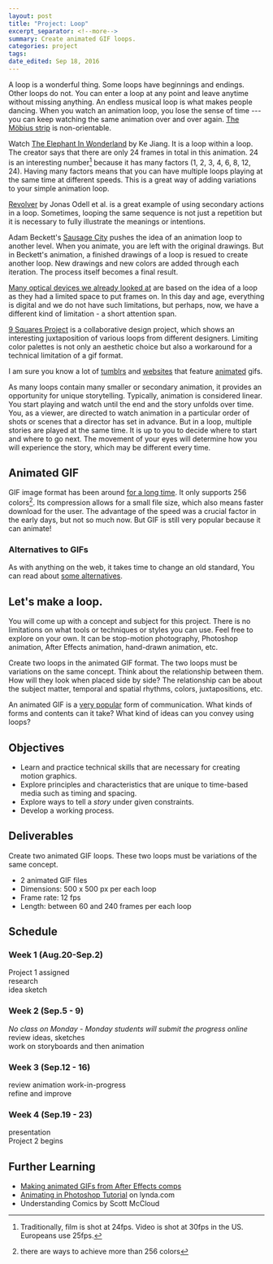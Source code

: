 ```yaml
---
layout: post	
title: "Project: Loop"
excerpt_separator: <!--more-->
summary: Create animated GIF loops.
categories: project
tags:
date_edited: Sep 18, 2016
---
```


A loop is a wonderful thing. Some loops have beginnings and endings. Other loops do not. You can enter a loop at any point and leave anytime without missing anything. An endless musical loop is what makes people dancing. When you watch an animation loop, you lose the sense of time --- you can keep watching the same animation over and over again. [The Möbius strip](https://en.wikipedia.org/wiki/Möbius_strip) is non-orientable.

Watch [The Elephant In Wonderland](http://www.jkart.net/anim.html) by Ke Jiang. It is a loop within a loop. The creator says that there are only 24 frames in total in this animation. 24 is an interesting number[^framerate-standards] because it has many factors (1, 2, 3, 4, 6, 8, 12, 24). Having many factors means that you can have multiple loops playing at the same time at different speeds. This is a great way of adding variations to your simple animation loop.

[Revolver](https://vimeo.com/11558102) by Jonas Odell et al. is a great example of using secondary actions in a loop. Sometimes, looping the same sequence is not just a repetition but it is necessary to fully illustrate the meanings or intentions.

Adam Beckett's [Sausage City](https://www.youtube.com/watch?v=RKS7N5ZzpI8) pushes the idea of an animation loop to another level. When you animate, you are left with the original drawings. But in Beckett's animation, a finished drawings of a loop is resued to create another loop. New drawings and new colors are added through each iteration. The process itself becomes a final result.

[Many optical devices we already looked at](/animation-tools-and-techniques#optical-devices) are based on the idea of a loop as they had a limited space to put frames on. In this day and age, everything is digital and we do not have such limitations, but perhaps, now, we have a different kind of limitation - a short attention span.

[9 Squares Project](http://9-squares.tumblr.com) is a collaborative design project, which shows an interesting juxtaposition of various loops from different designers. Limiting color palettes is not only an aesthetic choice but also a workaround for a technical limitation of a gif format.

I am sure you know a lot of [tumblrs](http://vincemckelvie.com) and [websites](http://behance.net/rafaelvarona) that feature [animated](http://www.slimjimstudios.com/) gifs.

As many loops contain many smaller or secondary animation, it provides an opportunity for unique storytelling. Typically, animation is considered linear. You start playing and watch until the end and the story unfolds over time. You, as a viewer, are directed to watch animation in a particular order of shots or scenes that a director has set in advance. But in a loop, multiple stories are played at the same time. It is up to you to decide where to start and where to go next. The movement of your eyes will determine how you will experience the story, which may be different every time.



## Animated GIF
GIF image format has been around [for a long time](http://www.fastcodesign.com/3034030/9-design-ideas-that-forever-changed-the-web). It only supports 256 colors[^gif-color-limit]. Its compression allows for a small file size, which also means faster download for the user. The advantage of the speed was a crucial factor in the early days, but not so much now. But GIF is still very popular because it can animate! 

### Alternatives to GIFs
As with anything on the web, it takes time to change an old standard, You can read about [some alternatives](https://builtvisible.com/3-logical-alternatives-to-animated-gifs/).




## Let's make a loop.
You will come up with a concept and subject for this project. There is no limitations on what tools or techniques or styles you can use. Feel free to explore on your own. It can be stop-motion photography, Photoshop animation, After Effects animation, hand-drawn animation, etc.

Create two loops in the animated GIF format. The two loops must be variations on the same concept. Think about the relationship between them. How will they look when placed side by side? The relationship can be about the subject matter, temporal and spatial rhythms, colors, juxtapositions, etc.
 
An animated GIF is a [very popular](http://www.nytimes.com/2013/02/14/fashion/common-on-early-internet-gif-files-make-comeback.html?_r=1&) form of communication. What kinds of forms and contents can it take? What kind of ideas can you convey using loops?




## Objectives
- Learn and practice technical skills that are necessary for creating motion graphics.
- Explore principles and characteristics that are unique to time-based media such as timing and spacing.
- Explore ways to tell a *story* under given constraints.
- Develop a working process.




## Deliverables
Create two animated GIF loops. These two loops must be variations of the same concept.

- 2 animated GIF files
- Dimensions: 500 x 500 px per each loop
- Frame rate: 12 fps
- Length: between 60 and 240 frames per each loop




## Schedule

### Week 1 (Aug.20-Sep.2)
Project 1 assigned  
research  
idea sketch  

### Week 2 (Sep.5 - 9)
*No class on Monday - Monday students will submit the progress online*  
review ideas, sketches  
work on storyboards and then animation

### Week 3 (Sep.12 - 16)
review animation work-in-progress  
refine and improve

### Week 4 (Sep.19 - 23)
presentation  
Project 2 begins




## Further Learning
- [Making animated GIFs from After Effects comps](https://www.rocketstock.com/blog/making-animated-gifs-from-after-effects-comps/)
- [Animating in Photoshop Tutorial](https://www.lynda.com/After-Effects-tutorials/Motion-Graphics-Loops-01-Photoshop-Techniques/483234-2.html) on lynda.com
- Understanding Comics by Scott McCloud








<!--
## More
- Marcel Duchamp's disc
- the use in video games (w/ mathematical randomness)
- neon signs
- walk 'cycle'

### Boiling effect - for looping animation
is a way to keep things alive.
hand-made feel, more personal
3 frames drawn over previous one
4 or more frames create a sense of direction (unintended)

-->

<!-- footnotes -->

[^framerate-standards]: Traditionally, film is shot at 24fps. Video is shot at 30fps in the US. Europeans use 25fps.

[^gif-color-limit]: there are ways to achieve more than 256 colors 
